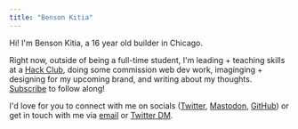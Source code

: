 ```yaml
---
title: "Benson Kitia"
---
```


Hi! I'm Benson Kitia, a 16 year old builder in Chicago.

Right now, outside of being a full-time student, I'm leading + teaching skills at a [Hack Club](https://hackclub.com), doing some commission web dev work, imaginging + designing for my upcoming brand, and writing about my thoughts. [Subscribe](/subscribe) to follow along!

I'd love for you to connect with me on socials ([Twitter](https://twitter.com/bensonkitia), [Mastodon](https://mastodon.social/@kitia), [GitHub](https://github.com/bensonkitia)) or get in touch with me via [email](mailto:hello@bvk.email) or [Twitter DM](https://twitter.com/messages/compose?recipient_id=1188270454303277056).
